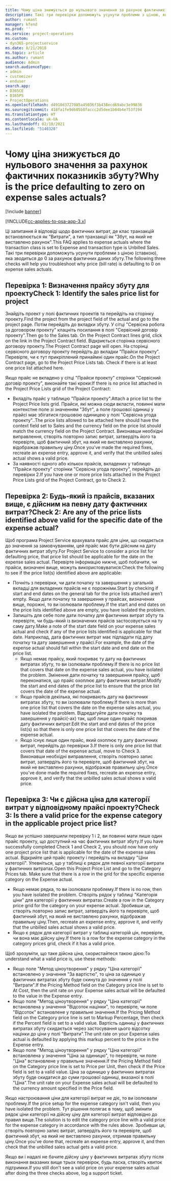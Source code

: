 ```yaml
---
title: Чому ціна знижується до нульового значення за рахунок фактичних показників збуту?
description: Такі три перевірки допоможуть усунути проблеми з ціною, яка зводиться до 0 за рахунок фактичних даних збуту.
author: rumant
manager: kfend
ms.prod: ''
ms.service: project-operations
ms.custom:
- dyn365-projectservice
ms.date: 8/21/2018
ms.topic: article
ms.author: rumant
audience: Admin
search.audienceType:
- admin
- customizer
- enduser
search.app:
- D365CE
- D365PS
- ProjectOperations
ms.openlocfilehash: d4910d3727085a45036f3b438ecd69abc3e99836
ms.sourcegitcommit: 418fa1fe9d605b8faccc2d5dee1b04b4e753f194
ms.translationtype: HT
ms.contentlocale: uk-UA
ms.lasthandoff: 02/10/2021
ms.locfileid: "5146328"
---
```

# <a name="why-is-the-price-defaulting-to-zero-on-expense-sales-actuals"></a><span data-ttu-id="338f8-103">Чому ціна знижується до нульового значення за рахунок фактичних показників збуту?</span><span class="sxs-lookup"><span data-stu-id="338f8-103">Why is the price defaulting to zero on expense sales actuals?</span></span>

[!include [banner](../includes/psa-now-project-operations.md)]

[!INCLUDE[cc-applies-to-psa-app-3.x](../includes/cc-applies-to-psa-app-3x.md)]

<span data-ttu-id="338f8-104">Ці запитання й відповіді щодо фактичних витрат, де клас транзакцій встановлюється як "Витрати", а тип транзакції як "Збут, на який не виставлено рахунок".</span><span class="sxs-lookup"><span data-stu-id="338f8-104">This FAQ applies to expense actuals where the transaction class is set to Expense and transaction type is Unbilled Sales.</span></span> <span data-ttu-id="338f8-105">Такі три перевірки допоможуть усунути проблеми з ціною (ставкою), яка зводиться до 0 за рахунок фактичних даних збуту.</span><span class="sxs-lookup"><span data-stu-id="338f8-105">The following three checks will help you troubleshoot why price (bill rate) is defaulting to 0 on expense sales actuals.</span></span>

## <a name="check-1-identify-the-sales-price-list-for-project"></a><span data-ttu-id="338f8-106">Перевірка 1: Визначення прайсу збуту для проекту</span><span class="sxs-lookup"><span data-stu-id="338f8-106">Check 1: Identify the sales price list for project</span></span>

<span data-ttu-id="338f8-107">Знайдіть проект у полі фактичних проектів та перейдіть на сторінку проекту.</span><span class="sxs-lookup"><span data-stu-id="338f8-107">Find the project from the project field of the actual and go to the project page.</span></span> <span data-ttu-id="338f8-108">Потім перейдіть до вкладки збуту. У сітці "Сервісна робота за договором проекту" клацніть посилання в полі "Сервісний договір проекту".</span><span class="sxs-lookup"><span data-stu-id="338f8-108">Then go to the Sales tab. On the Project Contract lines grid, click on the link in the Project Contract field.</span></span> <span data-ttu-id="338f8-109">Відкриється сторінка сервісного договору проекту.</span><span class="sxs-lookup"><span data-stu-id="338f8-109">The Project Contract page will open.</span></span> <span data-ttu-id="338f8-110">На сторінці сервісного договору проекту перейдіть до вкладки "Прайси проекту". Перевірте, чи є тут прикріплений принаймні один прайс.</span><span class="sxs-lookup"><span data-stu-id="338f8-110">On the Project Contract page, go to the Project Price Lists tab. Check if there is at least one price list attached here.</span></span>

<span data-ttu-id="338f8-111">Якщо прайс не вкладено у сітці "Прайси проекту" сторінки "Сервісний договір проекту", виконайте такі кроки:</span><span class="sxs-lookup"><span data-stu-id="338f8-111">If there is no price list attached in the Project Price Lists grid of the Project Contract:</span></span>

- <span data-ttu-id="338f8-112">Вкладіть прайс у таблицю "Прайси проекту".</span><span class="sxs-lookup"><span data-stu-id="338f8-112">Attach a price list to the Project Price lists grid.</span></span> <span data-ttu-id="338f8-113">Прайси, які можна сюди вкласти, повинні мати контекстне поле зі значенням "Збут", а поле грошової одиниці у прайсі має збігатися грошовою одиницею у полі "Сервісна угода проекту"..</span><span class="sxs-lookup"><span data-stu-id="338f8-113">The price lists allowed to be attached here should have the context field set to Sales and the currency field on the price list should match the currency field on the Project Contract.</span></span> <span data-ttu-id="338f8-114">Виконавши необхідні виправлення, створіть повторно запис витрат, затвердіть його та перевірте, щоб фактичний збут, на який не виставлено рахунки, відображав правильну ціну.</span><span class="sxs-lookup"><span data-stu-id="338f8-114">Once you’ve made the required fixes, recreate an expense entry, approve it, and verify that the unbilled sales actual shows a valid price.</span></span>
- <span data-ttu-id="338f8-115">За наявності одного або кількох прайсів, вкладених у таблицю "Прайси проекту" сторінки "Сервісна угода проекту", перейдіть до перевірки 2.</span><span class="sxs-lookup"><span data-stu-id="338f8-115">If you have one or more price lists attached in the Project Price Lists grid of the Project Contract, go to Check 2.</span></span>

## <a name="check-2-are-any-of-the-price-lists-identified-above-valid-for-the-specific-date-of-the-expense-actual"></a><span data-ttu-id="338f8-116">Перевірка 2: Будь-який із прайсів, вказаних вище, є дійсним на певну дату фактичних витрат?</span><span class="sxs-lookup"><span data-stu-id="338f8-116">Check 2: Are any of the price lists identified above valid for the specific date of the expense actual?</span></span>

<span data-ttu-id="338f8-117">Щоб програма Project Service врахувала прайс для ціни, що скидається до значення за замовчуванням, цей прайс має бути дійсним на дату фактичних витрат збуту.</span><span class="sxs-lookup"><span data-stu-id="338f8-117">For Project Service to consider a price list for defaulting price, that price list should be applicable for the date on the expense sales actual.</span></span> <span data-ttu-id="338f8-118">Перевірте інформацію нижче, щоб побачити, чи прайси, визначені вище, можуть використовуватися:</span><span class="sxs-lookup"><span data-stu-id="338f8-118">Check the following to see if the price list(s) identified above are applicable:</span></span>

- <span data-ttu-id="338f8-119">Почніть з перевірки, чи дати початку та завершення у загальній вкладці для вкладених прайсів не є порожніми.</span><span class="sxs-lookup"><span data-stu-id="338f8-119">Start by checking if start and end dates on the general tab for the price lists attached aren’t empty.</span></span> <span data-ttu-id="338f8-120">Якщо дати початку та завершення у прайсах, визначених вище, порожні, то ви ізолювали проблему.</span><span class="sxs-lookup"><span data-stu-id="338f8-120">If the start and end dates on the price lists identified above are empty, you have isolated the problem.</span></span> 
- <span data-ttu-id="338f8-121">Запишіть для себе поле дати початку для фактичних витрат збуту та перевірте, чи будь-який із визначених прайсів застосовується на ту саму дату.</span><span class="sxs-lookup"><span data-stu-id="338f8-121">Make a note of the start date field on your expense sales actual and check if any of the price lists identified is applicable for that date.</span></span> <span data-ttu-id="338f8-122">Наприклад, дата фактичних витрат має підпадати під дату початку та дату завершення у прайсі.</span><span class="sxs-lookup"><span data-stu-id="338f8-122">For example, the date of the expense actual should fall within the start date and end date on the price list.</span></span> 
    - <span data-ttu-id="338f8-123">Якщо немає прайсу, який покриває ту дату на фактичних витратах збуту, то ви ізолювали проблему.</span><span class="sxs-lookup"><span data-stu-id="338f8-123">If there is no price list that covers that date on the expense sales actual, you have isolated the problem.</span></span> <span data-ttu-id="338f8-124">Змінення дати початку та завершення прайсу, щоб переконатися, що прайс охоплює дату фактичних витрат.</span><span class="sxs-lookup"><span data-stu-id="338f8-124">Modify the start and end dates of the price list to ensure that the price list covers the date of the expense actual.</span></span> 
    - <span data-ttu-id="338f8-125">Якщо прайсів декілька, які покривають дату на фактичних витратах збуту, то ви ізолювали проблему.</span><span class="sxs-lookup"><span data-stu-id="338f8-125">If there is more than one price list that covers the date on the expense sales actual, you have isolated the problem.</span></span> <span data-ttu-id="338f8-126">Відредагуйте дати початку та завершення у прайсі(-ах) так, щоб лише один прайс покривав дату фактичних витрат.</span><span class="sxs-lookup"><span data-stu-id="338f8-126">Edit the start and end dates of the price list(s) so that there is only one price list that covers the date of the expense actual.</span></span> 
    - <span data-ttu-id="338f8-127">Якщо існує лише один прайс, який охоплює ту дату фактичних витрат, перейдіть до перевірки 3.</span><span class="sxs-lookup"><span data-stu-id="338f8-127">If there is only one price list that covers that date of the expense actual, move to Check 3.</span></span>
<span data-ttu-id="338f8-128">Виконавши необхідні виправлення, створіть повторно запис витрат, затвердіть його та перевірте, щоб фактичний збут, на який не виставлено рахунки, відображав правильну ціну.</span><span class="sxs-lookup"><span data-stu-id="338f8-128">Once you’ve done made the required fixes, recreate an expense entry, approve it, and verify that the unbilled sales actual shows a valid price.</span></span>

## <a name="check-3-is-there-a-valid-price-for-the-expense-category-in-the-applicable-project-price-list"></a><span data-ttu-id="338f8-129">Перевірка 3: Чи є дійсна ціна для категорії витрат у відповідному прайсі проекту?</span><span class="sxs-lookup"><span data-stu-id="338f8-129">Check 3: Is there a valid price for the expense category in the applicable project price list?</span></span> 

<span data-ttu-id="338f8-130">Якщо ви успішно завершили перевірку 1 і 2, ви повинні мати лише один прайс проекту, що доступний на час фактичних витрат збуту.</span><span class="sxs-lookup"><span data-stu-id="338f8-130">If you have successfully completed Check 1 and Check 2, you should now have only one project price list that is applicable for the date of the expense sales actual.</span></span> <span data-ttu-id="338f8-131">Відкрийте цей прайс проекту і перейдіть на вкладку "Ціни категорії". Упевніться, що у таблиці є рядок для певної категорії витрати у фактичних витратах.</span><span class="sxs-lookup"><span data-stu-id="338f8-131">Open this Project Price List and go to the Category Prices tab. Make sure that there is a row in the grid for the specific expense category on the Expense actual.</span></span>
 
- <span data-ttu-id="338f8-132">Якщо немає рядка, то ви ізолювали проблему.</span><span class="sxs-lookup"><span data-stu-id="338f8-132">If there is no row, then you have isolated the problem.</span></span> <span data-ttu-id="338f8-133">Створіть рядок у таблиці "Категорія ціни" для категорії у фактичних витратах.</span><span class="sxs-lookup"><span data-stu-id="338f8-133">Create a row in the Category price grid for the category on your expense actual.</span></span> <span data-ttu-id="338f8-134">Зробивши це, створіть повторно запис витрат, затвердіть його та перевірте, щоб фактичний збут, на який не виставлено рахунки, відображав правильну ціну.</span><span class="sxs-lookup"><span data-stu-id="338f8-134">Then, recreate an expense entry, approve it, and verify that the unbilled sales actual shows a valid price.</span></span> 
- <span data-ttu-id="338f8-135">Якщо є рядок для категорії витрат у таблиці категорій цін, перевірте, чи вона має дійсну ціну.</span><span class="sxs-lookup"><span data-stu-id="338f8-135">If there is a row for the expense category in the category prices grid, check if it has a valid price.</span></span>

<span data-ttu-id="338f8-136">Щоб зрозуміти, що таке дійсна ціна, скористайтеся такою дією:</span><span class="sxs-lookup"><span data-stu-id="338f8-136">To understand what a valid price is, use these methods:</span></span>

- <span data-ttu-id="338f8-137">Якщо поле "Метод ціноутворення" у рядку "Ціна категорії" встановлено у значення "За вартістю", то ціна за одиницю у фактичних витратах збуту буде скинута до значення у полі "Витрати".</span><span class="sxs-lookup"><span data-stu-id="338f8-137">If the Pricing Method field on the Category price line is set to At Cost, then the unit rate on your Expense sales actual will be defaulted to the value in the Expense entry.</span></span>
- <span data-ttu-id="338f8-138">Якщо поле "Метод ціноутворення" у рядку "Ціна категорії" встановлена у значення "Відсоток націнки", то перевірте, чи поле "Відсоток" встановлене у правильне значення.</span><span class="sxs-lookup"><span data-stu-id="338f8-138">If the Pricing Method field on the Category price line is set to Markup Percentage, then check if the Percent field is set to a valid value.</span></span> <span data-ttu-id="338f8-139">Вартість одиниці у фактичних витратах збуту скидається через застосування цього відсотку націнки до ціни у полі "Витрати".</span><span class="sxs-lookup"><span data-stu-id="338f8-139">The unit rate on your Expense sales actual is defaulted by applying this markup percent to the price in the Expense entry.</span></span>
- <span data-ttu-id="338f8-140">Якщо поле "Метод ціноутворення" у рядку "Ціна категорії" встановлена у значення "Ціна за одиницю", то перевірте, чи поле "Ціна" встановлене у правильне значення.</span><span class="sxs-lookup"><span data-stu-id="338f8-140">If the Pricing Method field on the Category price line is set to Price per Unit, then check if the Price field is set to a valid value.</span></span> <span data-ttu-id="338f8-141">Ціна за одиницю у фактичних витратах збуту буде скидатися до суми грошової одиниці, вказаної в полі "Ціна".</span><span class="sxs-lookup"><span data-stu-id="338f8-141">The unit rate on your Expense sales actual will be defaulted to the currency amount specified in the Price field.</span></span>

<span data-ttu-id="338f8-142">Якщо настроювання ціни для категорії витрат не діє, то ви ізолювали проблему.</span><span class="sxs-lookup"><span data-stu-id="338f8-142">If the price setup for the expense category isn't valid, then you have isolated the problem.</span></span> <span data-ttu-id="338f8-143">Тут рішення полягає в тому, щоб змінити рядок ціни категорії на дійсну ціну для категорії витрат відповідно до правил вище.</span><span class="sxs-lookup"><span data-stu-id="338f8-143">The solution is to edit the category price line with a valid price for the expense category in accordance with the rules above.</span></span> <span data-ttu-id="338f8-144">Зробивши це, створіть повторно запис витрат, затвердіть його та перевірте, щоб фактичний збут, на який не виставлено рахунки, отримав правильну ціну.</span><span class="sxs-lookup"><span data-stu-id="338f8-144">Once you’ve done that, recreate an expense entry, approve it, and then check that the unbilled sales actual gets a valid price.</span></span>

<span data-ttu-id="338f8-145">Якщо ви і надалі не бачите дійсну ціну у фактичних витратах збуту після виконання вказаних вище трьох перевірок, будь ласка, створіть квиток підтримки.</span><span class="sxs-lookup"><span data-stu-id="338f8-145">If you still don't see a valid price on your expense sales actual after doing the three checks above, log a support ticket.</span></span>


